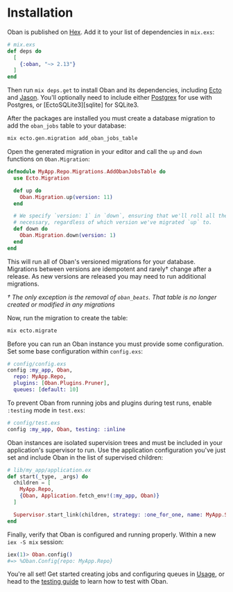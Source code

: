 # Installation

Oban is published on [Hex](https://hex.pm/packages/oban). Add it to your list of
dependencies in `mix.exs`:

```elixir
# mix.exs
def deps do
  [
    {:oban, "~> 2.13"}
  ]
end
```

Then run `mix deps.get` to install Oban and its dependencies, including
[Ecto][ecto] and [Jason][jason]. You'll optionally need to include either
[Postgrex][postgrex] for use with Postgres, or [EctoSQLite3][sqlite] for
SQLite3.

After the packages are installed you must create a database migration to add the
`oban_jobs` table to your database:

```bash
mix ecto.gen.migration add_oban_jobs_table
```

Open the generated migration in your editor and call the `up` and `down`
functions on `Oban.Migration`:

```elixir
defmodule MyApp.Repo.Migrations.AddObanJobsTable do
  use Ecto.Migration

  def up do
    Oban.Migration.up(version: 11)
  end

  # We specify `version: 1` in `down`, ensuring that we'll roll all the way back down if
  # necessary, regardless of which version we've migrated `up` to.
  def down do
    Oban.Migration.down(version: 1)
  end
end
```

This will run all of Oban's versioned migrations for your database. Migrations
between versions are idempotent and rarely† change after a release. As new
versions are released you may need to run additional migrations.

_† The only exception is the removal of `oban_beats`. That table is no longer
created or modified in any migrations_

Now, run the migration to create the table:

```bash
mix ecto.migrate
```

Before you can run an Oban instance you must provide some configuration. Set
some base configuration within `config.exs`:

```elixir
# config/config.exs
config :my_app, Oban,
  repo: MyApp.Repo,
  plugins: [Oban.Plugins.Pruner],
  queues: [default: 10]
```

To prevent Oban from running jobs and plugins during test runs, enable
`:testing` mode in `test.exs`:

```elixir
# config/test.exs
config :my_app, Oban, testing: :inline
```

Oban instances are isolated supervision trees and must be included in your
application's supervisor to run. Use the application configuration you've just
set and include Oban in the list of supervised children:

```elixir
# lib/my_app/application.ex
def start(_type, _args) do
  children = [
    MyApp.Repo,
    {Oban, Application.fetch_env!(:my_app, Oban)}
  ]

  Supervisor.start_link(children, strategy: :one_for_one, name: MyApp.Supervisor)
end
```

Finally, verify that Oban is configured and running properly. Within a new `iex
-S mix` session:

```elixir
iex(1)> Oban.config()
#=> %Oban.Config{repo: MyApp.Repo}
```

You're all set! Get started creating jobs and configuring queues in
[Usage][use], or head to the [testing guide][test] to learn how to test with
Oban.

[use]: Oban.html#Usage
[test]: testing.md
[ecto]: https://hex.pm/packages/ecto
[jason]: https://hex.pm/packages/jason
[postgrex]: https://hex.pm/packages/postgrex
[ecto_sqlite3]: https://hex.pm/packages/ecto_sqlite3
